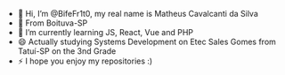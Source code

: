  - 👋 Hi, I’m @BifeFr1t0, my real name is Matheus Cavalcanti da Silva
- 👀 From Boituva-SP
- 🌱 I’m currently learning JS, React, Vue and PHP
- 😄 Actually studying Systems Development  on Etec Sales Gomes from Tatuí-SP on the 3nd Grade
- ⚡ I hope you enjoy my repositories :)

